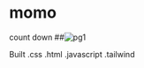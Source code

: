 # momo
count down 
##![pg1](https://user-images.githubusercontent.com/98326555/178493946-e2653555-816a-45eb-870a-60172a13602a.PNG)

Built
.css 
.html
.javascript
.tailwind
